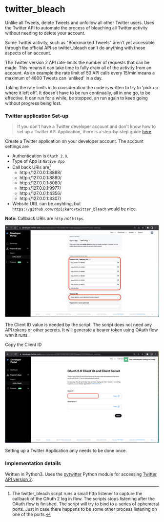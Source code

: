 # twitter_bleach

Unlike all Tweets, delete Tweets and unfollow all other Twitter users. Uses the Twitter
API to automate the process of bleaching all Twitter activity without needing to delete your account.

Some Twitter activity, such as "Bookmarked Tweets" aren't yet accessible through the official API so twitter_bleach can't do anything with those aspects of an account. 

The Twitter version 2 API rate-limits the number of requests that can be made. This means it can take time to
fully drain all of the activity from an account. As an example the rate limit of 50 API calls every 15/min means a maximum of 4800 Tweets can
'unliked' in a day.

Taking the rate limits in to consideration the code is written to try to 'pick up where it left off'. It
doesn't have to be run continually, all in one go, to be effective. It can run for a while, be stopped, an run again to keep
going without progress being lost. 

### Twitter application Set-up 
> If you don't have a Twitter developer account and don't know how to set up a Twitter API Application, there is a step-by-step guide [here](docs/twitter_application_setup.md).

Create a Twitter application on your developer account. The account settings are

- Authentication is `OAuth 2.0`. 
- Type of App is `Native App`
- Call back URIs are[^3]
  - http​://127.0.0.1:8888/
  - http​://127.0.0.1:8880/
  - http​://127.0.0.1:8080/
  - http​://127.0.0.1:9977/
  - http​://127.0.0.1:4356/
  - http​://127.0.0.1:3307/
- Website URL can be anyhting, but `https://github.com/rdpickard/twitter_bleach` would be nice.

__Note:__ Callback URIs are `http` _not_ `https`. 

![](docs/media/set-up_step-2-e.jpg)


The Client ID value is needed by the script. The script does not need any API tokens or other secrets. It
will generate a bearer token using OAuth flow whn it runs.

Copy the Client ID

![](docs/media/set-up_step-3-a.png)

Setting up a Twitter Application only needs to be done once.

### Implementation details

Written in Python3. Uses the [pytwitter](https://github.com/sns-sdks/python-twitter) Python module for accessing [Twitter API version 2](https://developer.twitter.com/en/docs/twitter-api).

[^1]: Still developing the project. Doing one type of 'bleaching' at a time. -1/14/22

[^3]: The twitter_bleach script runs a small http listener to capture the callback of the OAuth 2 log in flow. The 
scripts stops listening after the OAuth flow is finished. The script will try to bind to a series of ephemeral ports. 
Just in case there happens to be some other process listening on one of the ports.

